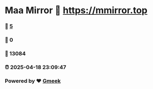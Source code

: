 # Maa Mirror :link: https://mmirror.top 
### :page_facing_up: [5](https://mmirror.top/tag.html) 
### :speech_balloon: 0 
### :hibiscus: 13084 
### :alarm_clock: 2025-04-18 23:09:47 
### Powered by :heart: [Gmeek](https://github.com/Meekdai/Gmeek)
